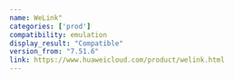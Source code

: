 ```yaml
---
name: WeLink"
categories: ['prod']
compatibility: emulation
display_result: "Compatible"
version_from: "7.51.6"
link: https://www.huaweicloud.com/product/welink.html
---
```


